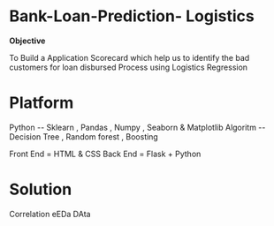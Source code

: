 # Bank-Loan-Prediction- Logistics

**Objective** 

To Build a Application Scorecard which help us to identify the bad customers for loan disbursed Process using Logistics Regression

# Platform 

Python -- Sklearn , Pandas , Numpy , Seaborn & Matplotlib
Algoritm -- Decision Tree , Random forest , Boosting

Front End = HTML & CSS
Back End = Flask + Python 
# Solution

Correlation 
eEDa
DAta 

